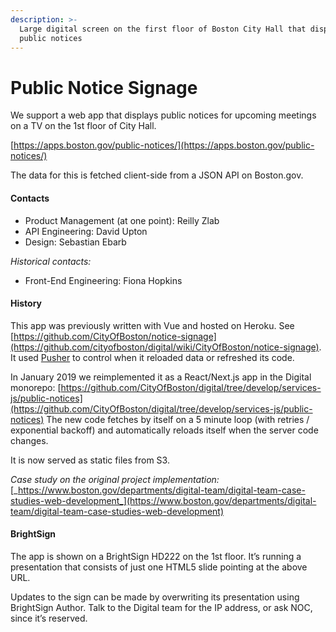 ```yaml
---
description: >-
  Large digital screen on the first floor of Boston City Hall that displays
  public notices
---
```


# Public Notice Signage

We support a web app that displays public notices for upcoming meetings on a TV on the 1st floor of City Hall.

[https://apps.boston.gov/public-notices/](https://apps.boston.gov/public-notices/)

The data for this is fetched client-side from a JSON API on Boston.gov.

#### Contacts

* Product Management (at one point): Reilly Zlab
* API Engineering: David Upton
* Design: Sebastian Ebarb

_Historical contacts:_

* Front-End Engineering: Fiona Hopkins

#### History

This app was previously written with Vue and hosted on Heroku. See [https://github.com/CityOfBoston/notice-signage](https://github.com/cityofboston/digital/wiki/CityOfBoston/notice-signage). It used [Pusher](https://www.pusher.com/) to control when it reloaded data or refreshed its code.

In January 2019 we reimplemented it as a React/Next.js app in the Digital monorepo: [https://github.com/CityOfBoston/digital/tree/develop/services-js/public-notices](https://github.com/CityOfBoston/digital/tree/develop/services-js/public-notices) The new code fetches by itself on a 5 minute loop (with retries / exponential backoff) and automatically reloads itself when the server code changes.

It is now served as static files from S3.

_Case study on the original project implementation:_ [_https://www.boston.gov/departments/digital-team/digital-team-case-studies-web-development_](https://www.boston.gov/departments/digital-team/digital-team-case-studies-web-development)

#### BrightSign

The app is shown on a BrightSign HD222 on the 1st floor. It’s running a presentation that consists of just one HTML5 slide pointing at the above URL.

Updates to the sign can be made by overwriting its presentation using BrightSign Author. Talk to the Digital team for the IP address, or ask NOC, since it’s reserved.
